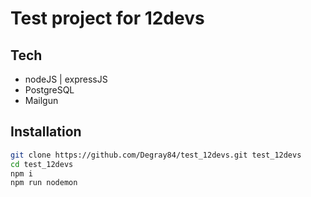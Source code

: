 # Test project for 12devs

## Tech

- nodeJS | expressJS
- PostgreSQL
- Mailgun

## Installation

```sh
git clone https://github.com/Degray84/test_12devs.git test_12devs
cd test_12devs
npm i
npm run nodemon
```
